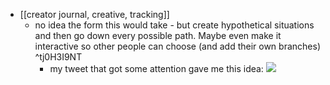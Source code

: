   * [[creator journal, creative, tracking]]
    * no idea the form this would take - but create hypothetical situations and then go down every possible path. Maybe even make it interactive so other people can choose (and add their own branches) ^tj0H3I9NT
      * my tweet that got some attention gave me this idea: ![](https://twitter.com/Shmojii/status/1679545669223063567)

